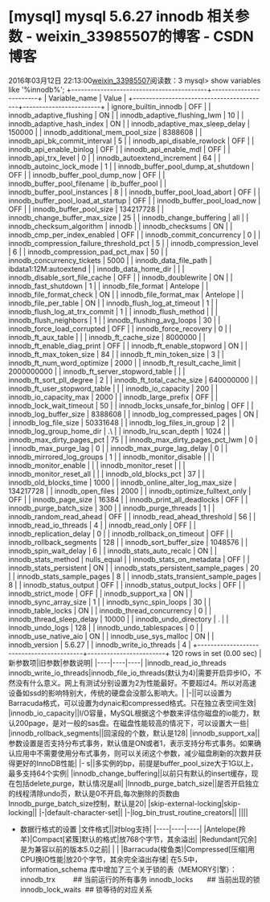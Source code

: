 # [mysql] mysql 5.6.27 innodb 相关参数 - weixin_33985507的博客 - CSDN博客
2016年03月12日 22:13:00[weixin_33985507](https://me.csdn.net/weixin_33985507)阅读数：3
mysql> show variables like '%innodb%';
+------------------------------------------+------------------------+
| Variable_name                            | Value                  |
+------------------------------------------+------------------------+
| ignore_builtin_innodb                    | OFF                    |
| innodb_adaptive_flushing                 | ON                     |
| innodb_adaptive_flushing_lwm             | 10                     |
| innodb_adaptive_hash_index               | ON                     |
| innodb_adaptive_max_sleep_delay          | 150000                 |
| innodb_additional_mem_pool_size          | 8388608                |
| innodb_api_bk_commit_interval            | 5                      |
| innodb_api_disable_rowlock               | OFF                    |
| innodb_api_enable_binlog                 | OFF                    |
| innodb_api_enable_mdl                    | OFF                    |
| innodb_api_trx_level                     | 0                      |
| innodb_autoextend_increment              | 64                     |
| innodb_autoinc_lock_mode                 | 1                      |
| innodb_buffer_pool_dump_at_shutdown      | OFF                    |
| innodb_buffer_pool_dump_now              | OFF                    |
| innodb_buffer_pool_filename              | ib_buffer_pool         |
| innodb_buffer_pool_instances             | 8                      |
| innodb_buffer_pool_load_abort            | OFF                    |
| innodb_buffer_pool_load_at_startup       | OFF                    |
| innodb_buffer_pool_load_now              | OFF                    |
| innodb_buffer_pool_size                  | 134217728              |
| innodb_change_buffer_max_size            | 25                     |
| innodb_change_buffering                  | all                    |
| innodb_checksum_algorithm                | innodb                 |
| innodb_checksums                         | ON                     |
| innodb_cmp_per_index_enabled             | OFF                    |
| innodb_commit_concurrency                | 0                      |
| innodb_compression_failure_threshold_pct | 5                      |
| innodb_compression_level                 | 6                      |
| innodb_compression_pad_pct_max           | 50                     |
| innodb_concurrency_tickets               | 5000                   |
| innodb_data_file_path                    | ibdata1:12M:autoextend |
| innodb_data_home_dir                     |                        |
| innodb_disable_sort_file_cache           | OFF                    |
| innodb_doublewrite                       | ON                     |
| innodb_fast_shutdown                     | 1                      |
| innodb_file_format                       | Antelope               |
| innodb_file_format_check                 | ON                     |
| innodb_file_format_max                   | Antelope               |
| innodb_file_per_table                    | ON                     |
| innodb_flush_log_at_timeout              | 1                      |
| innodb_flush_log_at_trx_commit           | 1                      |
| innodb_flush_method                      |                        |
| innodb_flush_neighbors                   | 1                      |
| innodb_flushing_avg_loops                | 30                     |
| innodb_force_load_corrupted              | OFF                    |
| innodb_force_recovery                    | 0                      |
| innodb_ft_aux_table                      |                        |
| innodb_ft_cache_size                     | 8000000                |
| innodb_ft_enable_diag_print              | OFF                    |
| innodb_ft_enable_stopword                | ON                     |
| innodb_ft_max_token_size                 | 84                     |
| innodb_ft_min_token_size                 | 3                      |
| innodb_ft_num_word_optimize              | 2000                   |
| innodb_ft_result_cache_limit             | 2000000000             |
| innodb_ft_server_stopword_table          |                        |
| innodb_ft_sort_pll_degree                | 2                      |
| innodb_ft_total_cache_size               | 640000000              |
| innodb_ft_user_stopword_table            |                        |
| innodb_io_capacity                       | 200                    |
| innodb_io_capacity_max                   | 2000                   |
| innodb_large_prefix                      | OFF                    |
| innodb_lock_wait_timeout                 | 50                     |
| innodb_locks_unsafe_for_binlog           | OFF                    |
| innodb_log_buffer_size                   | 8388608                |
| innodb_log_compressed_pages              | ON                     |
| innodb_log_file_size                     | 50331648               |
| innodb_log_files_in_group                | 2                      |
| innodb_log_group_home_dir                | .\                     |
| innodb_lru_scan_depth                    | 1024                   |
| innodb_max_dirty_pages_pct               | 75                     |
| innodb_max_dirty_pages_pct_lwm           | 0                      |
| innodb_max_purge_lag                     | 0                      |
| innodb_max_purge_lag_delay               | 0                      |
| innodb_mirrored_log_groups               | 1                      |
| innodb_monitor_disable                   |                        |
| innodb_monitor_enable                    |                        |
| innodb_monitor_reset                     |                        |
| innodb_monitor_reset_all                 |                        |
| innodb_old_blocks_pct                    | 37                     |
| innodb_old_blocks_time                   | 1000                   |
| innodb_online_alter_log_max_size         | 134217728              |
| innodb_open_files                        | 2000                   |
| innodb_optimize_fulltext_only            | OFF                    |
| innodb_page_size                         | 16384                  |
| innodb_print_all_deadlocks               | OFF                    |
| innodb_purge_batch_size                  | 300                    |
| innodb_purge_threads                     | 1                      |
| innodb_random_read_ahead                 | OFF                    |
| innodb_read_ahead_threshold              | 56                     |
| innodb_read_io_threads                   | 4                      |
| innodb_read_only                         | OFF                    |
| innodb_replication_delay                 | 0                      |
| innodb_rollback_on_timeout               | OFF                    |
| innodb_rollback_segments                 | 128                    |
| innodb_sort_buffer_size                  | 1048576                |
| innodb_spin_wait_delay                   | 6                      |
| innodb_stats_auto_recalc                 | ON                     |
| innodb_stats_method                      | nulls_equal            |
| innodb_stats_on_metadata                 | OFF                    |
| innodb_stats_persistent                  | ON                     |
| innodb_stats_persistent_sample_pages     | 20                     |
| innodb_stats_sample_pages                | 8                      |
| innodb_stats_transient_sample_pages      | 8                      |
| innodb_status_output                     | OFF                    |
| innodb_status_output_locks               | OFF                    |
| innodb_strict_mode                       | OFF                    |
| innodb_support_xa                        | ON                     |
| innodb_sync_array_size                   | 1                      |
| innodb_sync_spin_loops                   | 30                     |
| innodb_table_locks                       | ON                     |
| innodb_thread_concurrency                | 0                      |
| innodb_thread_sleep_delay                | 10000                  |
| innodb_undo_directory                    | .                      |
| innodb_undo_logs                         | 128                    |
| innodb_undo_tablespaces                  | 0                      |
| innodb_use_native_aio                    | ON                     |
| innodb_use_sys_malloc                    | ON                     |
| innodb_version                           | 5.6.27                 |
| innodb_write_io_threads                  | 4                      |
+------------------------------------------+------------------------+
120 rows in set (0.00 sec)
|新参数项|旧参数|参数说明|
|----|----|----|
|innodb_read_io_threads innodb_write_io_threads|innodb_file_io_threads(默认为4)|需要开启异步IO，不然没有什么意义。网上有测试分别设置为2为性能最好。不要超过4。所以对高速设备如ssd的影响特别大，传统的硬盘会没那么影响大。|
|-||可以设置为Barracuda格式，可以设置为dynaic和compressed格式。只在独立表空间生效|
|innodb_io_capacity||I/O容量，MySQL根据这个参数来评估你磁盘的io能力，默认200page，是对一般的sas盘。在磁盘性能较高的情况下，可以设置大一些|
|innodb_rollback_segments||回滚段的个数，默认是128|
|innodb_support_xa||参数设置是否支持分布式事务，默认值是ON或者1，表示支持分布式事务。如果确认应用中不需要使用分布式事务，则可以关闭这个参数，减少磁盘刷新的次数并获得更好的InnoDB性能|
|- s||多实例的bp，前提是buffer_pool_size大于1G以上，最多支持64个实例|
|innodb_change_buffering||以前只有默认的insert缓存，现在包括delete,purge，默认情况是all|
|Innodb_purge_batch_size||是否开启独立的线程清除undo页，默认是0不开启,每次删除的页数由Innodb_purge_batch_size控制，默认是20|
|skip-external-locking|skip-locking||
|-|default-character-set||
|-|log_bin_trust_routine_creators||
||||
- 数据行格式的设置
|文件格式||对blog支持|
|----|----|----|
|Antelope(羚羊)|Compact[紧簇]默认的格式|放768个字节，其余溢出|
|Redundant[冗余]是为兼容以前的版本5.0之前| | |
|Barracuda(梭鱼类)|Compressed[压缩]用CPU换IO性能|放20个字节，其余完全溢出存储|
在5.5中，information_schema 库中增加了三个关于锁的表（MEMORY引擎）：
innodb_trx         ## 当前运行的所有事务
innodb_locks       ## 当前出现的锁
innodb_lock_waits  ## 锁等待的对应关系
